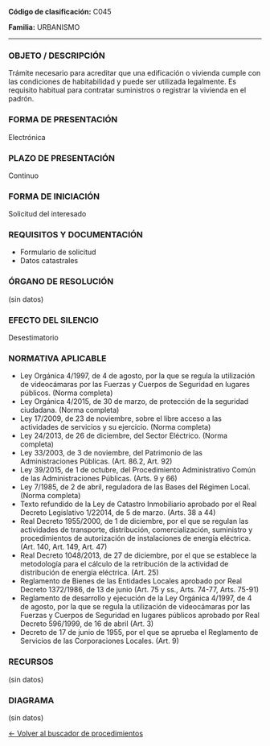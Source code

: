 
**Código de clasificación:** C045

**Familia:** URBANISMO

---

### OBJETO / DESCRIPCIÓN

Trámite necesario para acreditar que una edificación o vivienda cumple con las condiciones de habitabilidad y puede ser utilizada legalmente. Es requisito habitual para contratar suministros o registrar la vivienda en el padrón.

### FORMA DE PRESENTACIÓN

Electrónica

### PLAZO DE PRESENTACIÓN

Continuo

### FORMA DE INICIACIÓN

Solicitud del interesado

### REQUISITOS Y DOCUMENTACIÓN

- Formulario de solicitud
- Datos catastrales

### ÓRGANO DE RESOLUCIÓN

(sin datos)

### EFECTO DEL SILENCIO

Desestimatorio

### NORMATIVA APLICABLE

- Ley Orgánica 4/1997, de 4 de agosto, por la que se regula la utilización de videocámaras por las Fuerzas y Cuerpos de Seguridad en lugares públicos. (Norma completa)
- Ley Orgánica 4/2015, de 30 de marzo, de protección de la seguridad ciudadana. (Norma completa)
- Ley 17/2009, de 23 de noviembre, sobre el libre acceso a las actividades de servicios y su ejercicio. (Norma completa)
- Ley 24/2013, de 26 de diciembre, del Sector Eléctrico. (Norma completa)
- Ley 33/2003, de 3 de noviembre, del Patrimonio de las Administraciones Públicas. (Art. 86.2, Art. 92)
- Ley 39/2015, de 1 de octubre, del Procedimiento Administrativo Común de las Administraciones Públicas. (Arts. 9 y 66)
- Ley 7/1985, de 2 de abril, reguladora de las Bases del Régimen Local. (Norma completa)
- Texto refundido de la Ley de Catastro Inmobiliario aprobado por el Real Decreto Legislativo 1/22014, de 5 de marzo. (Arts. 38 a 44)
- Real Decreto 1955/2000, de 1 de diciembre, por el que se regulan las actividades de transporte, distribución, comercialización, suministro y procedimientos de autorización de instalaciones de energía eléctrica. (Art. 140, Art. 149, Art. 47)
- Real Decreto 1048/2013, de 27 de diciembre, por el que se establece la metodología para el cálculo de la retribución de la actividad de distribución de energía eléctrica. (Art. 25)
- Reglamento de Bienes de las Entidades Locales aprobado por Real Decreto 1372/1986, de 13 de junio (Art. 75 y ss., Arts. 74-77, Arts. 75-91)
- Reglamento de desarrollo y ejecución de la Ley Orgánica 4/1997, de 4 de agosto, por la que se regula la utilización de videocámaras por las Fuerzas y Cuerpos de Seguridad en lugares públicos aprobado por Real Decreto 596/1999, de 16 de abril (Art. 3)
- Decreto de 17 de junio de 1955, por el que se aprueba el Reglamento de Servicios de las Corporaciones Locales. (Art. 9)

### RECURSOS

(sin datos)

### DIAGRAMA

(sin datos)

[← Volver al buscador de procedimientos](../buscador.md)